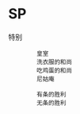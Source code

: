 # SP
特别

            皇室
            洗衣服的和尚
            吃鸡蛋的和尚
            尼姑庵
            
            有条的胜利
            无条的胜利
